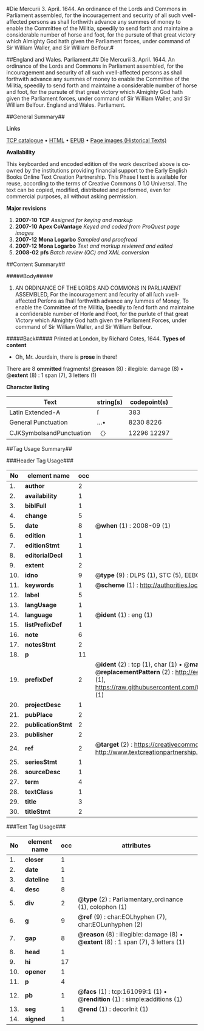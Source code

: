 #Die Mercurii 3. April. 1644. An ordinance of the Lords and Commons in Parliament assembled, for the incouragement and security of all such vvell-affected persons as shall forthwith advance any summes of money to enable the Committee of the Militia, speedily to send forth and maintaine a considerable number of horse and foot, for the pursute of that great victory which Almighty God hath given the Parliament forces, under command of Sir William Waller, and Sir William Belfour.#

##England and Wales. Parliament.##
Die Mercurii 3. April. 1644. An ordinance of the Lords and Commons in Parliament assembled, for the incouragement and security of all such vvell-affected persons as shall forthwith advance any summes of money to enable the Committee of the Militia, speedily to send forth and maintaine a considerable number of horse and foot, for the pursute of that great victory which Almighty God hath given the Parliament forces, under command of Sir William Waller, and Sir William Belfour.
England and Wales. Parliament.

##General Summary##

**Links**

[TCP catalogue](http://www.ota.ox.ac.uk/tcp/)  • 
[HTML](http://tei.it.ox.ac.uk/tcp/Texts-HTML/free/A83/A83189.html)  • 
[EPUB](http://tei.it.ox.ac.uk/tcp/Texts-EPUB/free/A83/A83189.epub) • 
[Page images (Historical Texts)](https://data.historicaltexts.jisc.ac.uk/view?pubId=eebo-99870814e&pageId=eebo-99870814e-161099-1)

**Availability**

This keyboarded and encoded edition of the
	       work described above is co-owned by the institutions
	       providing financial support to the Early English Books
	       Online Text Creation Partnership. This Phase I text is
	       available for reuse, according to the terms of Creative
	       Commons 0 1.0 Universal. The text can be copied,
	       modified, distributed and performed, even for
	       commercial purposes, all without asking permission.

**Major revisions**

1. __2007-10__ __TCP__ *Assigned for keying and markup*
1. __2007-10__ __Apex CoVantage__ *Keyed and coded from ProQuest page images*
1. __2007-12__ __Mona Logarbo__ *Sampled and proofread*
1. __2007-12__ __Mona Logarbo__ *Text and markup reviewed and edited*
1. __2008-02__ __pfs__ *Batch review (QC) and XML conversion*

##Content Summary##

#####Body#####

1. AN ORDINANCE OF THE LORDS AND COMMONS IN PARLIAMENT ASSEMBLED,
For the incouragement and ſecurity of all ſuch vvell-affected Perſons as ſhall forthwith advance any ſummes of Money, To enable the Committee of the Militia, ſpeedily to ſend forth and maintaine a conſiderable number of Horſe and Foot, for the purſute of that great Victory which Almighty God hath given the Parliament Forces, under command of Sir William Waller, and Sir William Belfour.

#####Back#####
Printed at London, by Richard Cotes, 1644.
**Types of content**

  * Oh, Mr. Jourdain, there is **prose** in there!

There are 8 **ommitted** fragments! 
 @__reason__ (8) : illegible: damage (8)  •  @__extent__ (8) : 1 span (7), 3 letters (1)

**Character listing**


|Text|string(s)|codepoint(s)|
|---|---|---|
|Latin Extended-A|ſ|383|
|General Punctuation|…•|8230 8226|
|CJKSymbolsandPunctuation|〈〉|12296 12297|

##Tag Usage Summary##

###Header Tag Usage###

|No|element name|occ|attributes|
|---|---|---|---|
|1.|__author__|2||
|2.|__availability__|1||
|3.|__biblFull__|1||
|4.|__change__|5||
|5.|__date__|8| @__when__ (1) : 2008-09 (1)|
|6.|__edition__|1||
|7.|__editionStmt__|1||
|8.|__editorialDecl__|1||
|9.|__extent__|2||
|10.|__idno__|9| @__type__ (9) : DLPS (1), STC (5), EEBO-CITATION (1), PROQUEST (1), VID (1)|
|11.|__keywords__|1| @__scheme__ (1) : http://authorities.loc.gov/ (1)|
|12.|__label__|5||
|13.|__langUsage__|1||
|14.|__language__|1| @__ident__ (1) : eng (1)|
|15.|__listPrefixDef__|1||
|16.|__note__|6||
|17.|__notesStmt__|2||
|18.|__p__|11||
|19.|__prefixDef__|2| @__ident__ (2) : tcp (1), char (1)  •  @__matchPattern__ (2) : ([0-9\-]+):([0-9IVX]+) (1), (.+) (1)  •  @__replacementPattern__ (2) : http://eebo.chadwyck.com/downloadtiff?vid=$1&page=$2 (1), https://raw.githubusercontent.com/textcreationpartnership/Texts/master/tcpchars.xml#$1 (1)|
|20.|__projectDesc__|1||
|21.|__pubPlace__|2||
|22.|__publicationStmt__|2||
|23.|__publisher__|2||
|24.|__ref__|2| @__target__ (2) : https://creativecommons.org/publicdomain/zero/1.0/ (1), http://www.textcreationpartnership.org/docs/. (1)|
|25.|__seriesStmt__|1||
|26.|__sourceDesc__|1||
|27.|__term__|4||
|28.|__textClass__|1||
|29.|__title__|3||
|30.|__titleStmt__|2||


###Text Tag Usage###

|No|element name|occ|attributes|
|---|---|---|---|
|1.|__closer__|1||
|2.|__date__|1||
|3.|__dateline__|1||
|4.|__desc__|8||
|5.|__div__|2| @__type__ (2) : Parliamentary_ordinance (1), colophon (1)|
|6.|__g__|9| @__ref__ (9) : char:EOLhyphen (7), char:EOLunhyphen (2)|
|7.|__gap__|8| @__reason__ (8) : illegible: damage (8)  •  @__extent__ (8) : 1 span (7), 3 letters (1)|
|8.|__head__|1||
|9.|__hi__|17||
|10.|__opener__|1||
|11.|__p__|4||
|12.|__pb__|1| @__facs__ (1) : tcp:161099:1 (1)  •  @__rendition__ (1) : simple:additions (1)|
|13.|__seg__|1| @__rend__ (1) : decorInit (1)|
|14.|__signed__|1||
